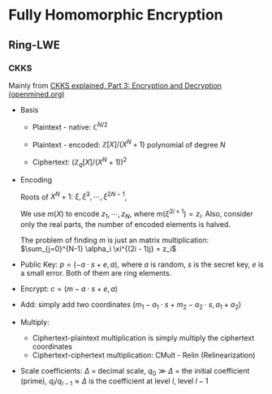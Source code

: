 # Fully Homomorphic Encryption

## Ring-LWE

### CKKS

Mainly from [CKKS explained, Part 3: Encryption and Decryption (openmined.org)](https://blog.openmined.org/ckks-explained-part-3-encryption-and-decryption/)

* Basis

  * Plaintext - native: $\mathbb C^{N/2}$

  * Plaintext - encoded: $\mathbb Z[X]/(X^N+ 1)$ polynomial of degree $N$

  * Ciphertext: $\left(\mathbb Z_q[X] / (X^N +1)\right)^2$

* Encoding

  Roots of $X^N + 1$: $\xi, \xi^3, \cdots, \xi^{2N-1}$,

  We use $m(X)$ to encode $z_1, \cdots, z_{N}$, where $m(\xi^{2i + 1}) = z_i$. Also, consider only the real parts, the number of encoded elements is halved.

  The problem of finding $m$ is just an matrix multiplication: $\sum_{j=0}^{N-1} \alpha_i \xi^{(2i - 1)j} = z_i$

* Public Key:  $p = (-a\cdot s + e, a)$, where $a$ is random, $s$ is the secret key, $e$ is a small error. Both of them are ring elements.

* Encrypt: $c = (m - a\cdot s + e, a)$

* Add: simply add two coordinates ($m_1 - a_1\cdot s + m_2 - a_2 \cdot s, a_1 + a_2$)
* Multiply: 
  * Ciphertext-plaintext multiplication is simply multiply the ciphertext coordinates
  * Ciphertext-ciphertext multiplication: CMult - Relin (Relinearization)
  
* Scale coefficients: $\Delta$ = decimal scale, $q_0 \gg \Delta$ = the initial coefficient (prime), $q_l / q_{l-1} \approx \Delta$ is the coefficient at level $l$, level $l-1$

